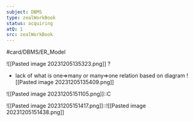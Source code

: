 ```yaml
---
subject: DBMS
type: zealWorkBook
status: acquiring
atQ: 1
src: zealWorkBook
---
```

#card/DBMS/ER_Model 

![[Pasted image 20231205135323.png]]
?
- lack of what is one=>many or many=>one relation based on diagram
![[Pasted image 20231205135409.png]]

![[Pasted image 20231205151105.png]]::C

![[Pasted image 20231205151417.png]]::![[Pasted image 20231205151438.png]]

